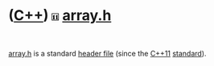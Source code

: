 



 

 

 

 

 

([C++](Cpp.htm)) ![C++11](PicCpp11.png) [array.h](CppArrayH.htm)
================================================================

 

[array.h](CppArrayH.htm) is a standard [header file](CppHeaderFile.htm)
(since the [C++11](Cpp11.htm) [standard](CppStandard.htm)).

 

 

 

 

 

 





 



